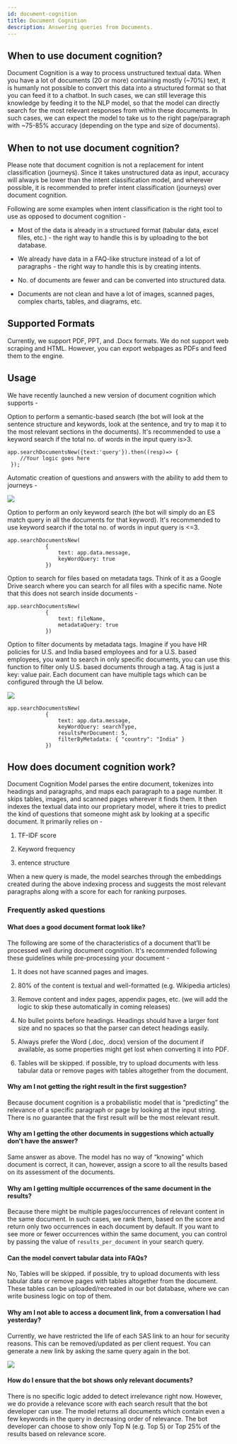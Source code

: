 ```yaml
---
id: document-cognition
title: Document Cognition
description: Answering queries from Documents.
---
```


## When to use document cognition?

Document Cognition is a way to process unstructured textual data. When you have a lot of documents (20 or more) containing mostly (~70%) text, it is humanly not possible to convert this data into a structured format so that you can feed it to a chatbot. In such cases, we can still leverage this knowledge by feeding it to the NLP model, so that the model can directly search for the most relevant responses from within these documents. In such cases, we can expect the model to take us to the right page/paragraph with ~75-85% accuracy (depending on the type and size of documents).


## When to not use document cognition?

Please note that document cognition is not a replacement for intent classification (journeys). Since it takes unstructured data as input, accuracy will always be lower than the intent classification model, and wherever possible, it is recommended to prefer intent classification (journeys) over document cognition.

Following are some examples when intent classification is the right tool to use as opposed to document cognition -

* Most of the data is already in a structured format (tabular data, excel files, etc.) - the right way to handle this is by uploading to the bot database.

* We already have data in a FAQ-like structure instead of a lot of paragraphs - the right way to handle this is by creating intents.

* No. of documents are fewer and can be converted into structured data.

* Documents are not clean and have a lot of images, scanned pages, complex charts, tables, and diagrams, etc.

## Supported Formats

Currently, we support PDF, PPT, and .Docx formats. We do not support web scraping and HTML. However, you can export webpages as PDFs and feed them to the engine.

## Usage

We have recently launched a new version of document cognition which supports -

Option to perform a semantic-based search (the bot will look at the sentence structure and keywords, look at the sentence, and try to map it to the most relevant sections in the documents).  It's recommended to use a keyword search if the total no. of words in the input query is>3. 

```
app.searchDocumentsNew({text:'query'}).then((resp)=> {
    //Your logic goes here 
 });
 ```

 Automatic creation of questions and answers with the ability to add them to journeys -

![](https://cdn.yellowmessenger.com/HBXDGNGi4W2V1613543255114.png)

Option to perform an only keyword search (the bot will simply do an ES match query in all the documents for that keyword). It's recommended to use keyword search if the total no. of words in input query is <=3.

```
app.searchDocumentsNew(
            {
                text: app.data.message,
                keyWordQuery: true
            })
```
Option to search for files based on metadata tags. Think of it as a Google Drive search where you can search for all files with a specific name. Note that this does not search inside documents -

```
app.searchDocumentsNew(
            {
                text: fileName,
                metadataQuery: true
            })
```

Option to filter documents by metadata tags. Imagine if you have HR policies for U.S. and India based employees and for a U.S. based employees, you want to search in only specific documents, you can use this function to filter only U.S. based documents through a tag. A tag is just a key: value pair. Each document can have multiple tags which can be configured through the UI below.

![](https://cdn.yellowmessenger.com/UuGk0fa581zw1613543990485.png)

```
app.searchDocumentsNew(
            {
                text: app.data.message,
                keyWordQuery: searchType,
                resultsPerDocument: 5,
                filterByMetadata: { "country": "India" }
            })
```

## How does document cognition work?

Document Cognition Model parses the entire document, tokenizes into headings and paragraphs, and maps each paragraph to a page number. It skips tables, images, and scanned pages wherever it finds them. It then indexes the textual data into our proprietary model, where it tries to predict the kind of questions that someone might ask by looking at a specific document. It primarily relies on -

1. TF-IDF score

2. Keyword frequency

3. entence structure

When a new query is made, the model searches through the embeddings created during the above indexing process and suggests the most relevant paragraphs along with a score for each for ranking purposes.

### Frequently asked questions

#### What does a good document format look like?

The following are some of the characteristics of a document that’ll be processed well during document cognition. It's recommended following these guidelines while pre-processing your document -

1. It does not have scanned pages and images.

2. 80% of the content is textual and well-formatted (e.g. Wikipedia articles)

3. Remove content and index pages, appendix pages, etc. (we will add the logic to skip these automatically in coming releases)

4. No bullet points before headings. Headings should have a larger font size and no spaces so that the parser can detect headings easily.

5. Always prefer the Word (.doc, .docx) version of the document if available, as some properties might get lost when converting it into PDF.

6. Tables will be skipped. if possible, try to upload documents with less tabular data or remove pages with tables altogether from the document. 

#### Why am I not getting the right result in the first suggestion?

Because document cognition is a probabilistic model that is “predicting” the relevance of a specific paragraph or page by looking at the input string. There is no guarantee that the first result will be the most relevant result.

#### Why am I  getting the other documents in suggestions which actually don't have the answer?

Same answer as above. The model has no way of “knowing” which document is correct, it can, however, assign a score to all the results based on its assessment of the documents.

#### Why am I getting multiple occurrences of the same document in the results?

Because there might be multiple pages/occurrences of relevant content in the same document. In such cases, we rank them, based on the score and return only two occurrences in each document by default. If you want to see more or fewer occurrences within the same document, you can control by passing the value of `results_per_document` in your search query.

#### Can the model convert tabular data into FAQs?

No, Tables will be skipped. if possible, try to upload documents with less tabular data or remove pages with tables altogether from the document. These tables can be uploaded/recreated in our bot database, where we can write business logic on top of them.

#### Why am I not able to access a document link, from a conversation I had yesterday?

Currently, we have restricted the life of each SAS link to an hour for security reasons. This can be removed/updated as per client request. You can generate a new link by asking the same query again in the bot.

![](https://cdn.yellowmessenger.com/RL35X3mCozP81613544469236.png)

#### How do I ensure that the bot shows only relevant documents? 

There is no specific logic added to detect irrelevance right now. However, we do provide a relevance score with each search result that the bot developer can use. The model returns all documents which contain even a few keywords in the query in decreasing order of relevance. The bot developer can choose to show only Top N (e.g. Top 5) or Top 25% of the results based on relevance score.
